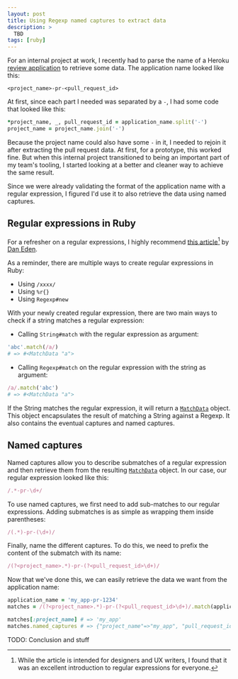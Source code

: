 ```yaml
---
layout: post
title: Using Regexp named captures to extract data
description: >
  TBD
tags: [ruby]
---
```



For an internal project at work, I recently had to parse the name of a Heroku [review application][] to retrieve some data. The application name looked like this:

```
<project_name>-pr-<pull_request_id>
```

At first, since each part I needed was separated by a `-`, I had some code that looked like this:
```ruby
*project_name, _, pull_request_id = application_name.split('-')
project_name = project_name.join('-')
```

Because the project name could also have some `-` in it, I needed to rejoin it after extracting the pull request data.
At first, for a prototype, this worked fine. But when this internal project transitioned to being an important part of my team's tooling, I started looking at a better and cleaner way to achieve the same result.

Since we were already validating the format of the application name with a regular expression, I figured I'd use it to also retrieve the data using named captures.

## Regular expressions in Ruby

For a refresher on a regular expressions, I highly recommend [this article][][^1] by [Dan Eden][].

[this article]: https://daneden.me/2019/11/23/regex-for-designers-and-writers/
[Dan Eden]: https://daneden.me

As a reminder, there are multiple ways to create regular expressions in Ruby:
- Using `/xxxx/`
- Using `%r{}`
- Using `Regexp#new`

With your newly created regular expression, there are two main ways to check if a string matches a regular expression:

- Calling `String#match` with the regular expression as argument:
```ruby
'abc'.match(/a/)
# => #<MatchData "a">
```

- Calling `Regexp#match` on the regular expression with the string as argument:
```ruby
/a/.match('abc')
# => #<MatchData "a">
```

If the String matches the regular expression, it will return a [`MatchData`][] object. This object encapsulates the result of matching a String against a Regexp. It also contains the eventual captures and named captures.

## Named captures

Named captures allow you to describe submatches of a regular expression and then retrieve them from the resulting [`MatchData`][] object. In our case, our regular expression looked like this:

```ruby
/.*-pr-\d+/
```

To use named captures, we first need to add sub-matches to our regular expressions. Adding submatches is as simple as wrapping them inside parentheses:
```ruby
/(.*)-pr-(\d+)/
```

Finally, name the different captures. To do this, we need to prefix the content of the submatch with its name:

```ruby
/(?<project_name>.*)-pr-(?<pull_request_id>\d+)/
```

Now that we've done this, we can easily retrieve the data we want from the application name:

```ruby
application_name = 'my_app-pr-1234'
matches = /(?<project_name>.*)-pr-(?<pull_request_id>\d+)/.match(application_name)

matches[:project_name] # => 'my_app'
matches.named_captures # => {"project_name"=>"my_app", "pull_request_id"=>"1234"}
```


TODO: Conclusion and stuff

[review application]: https://devcenter.heroku.com/articles/github-integration-review-apps-old
[`MatchData`]: https://www.rubydoc.info/stdlib/core/MatchData

[^1]: While the article is intended for designers and UX writers, I found that it was an excellent introduction to regular expressions for everyone.

<!-- More links: -->
<!-- - https://www.rubyguides.com/2015/06/ruby-regex/ -->
<!-- - https://daneden.me/2019/11/23/regex-for-designers-and-writers/ -->
<!-- - http://ruby-for-beginners.rubymonstas.org/advanced/regular_expressions.html -->
<!-- - https://www.leighhalliday.com/named-captures-ruby-regular-expressions -->
